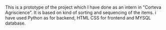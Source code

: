 This is a prototype of the project which I have done as an intern in "Corteva Agriscience". 
It is based on kind of sorting and sequencing of the items.
i have used Python as for backend, HTML CSS for frontend and MYSQL database. 
